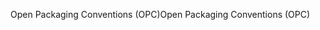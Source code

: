 <span data-ttu-id="30741-101">Open Packaging Conventions (OPC)</span><span class="sxs-lookup"><span data-stu-id="30741-101">Open Packaging Conventions (OPC)</span></span>